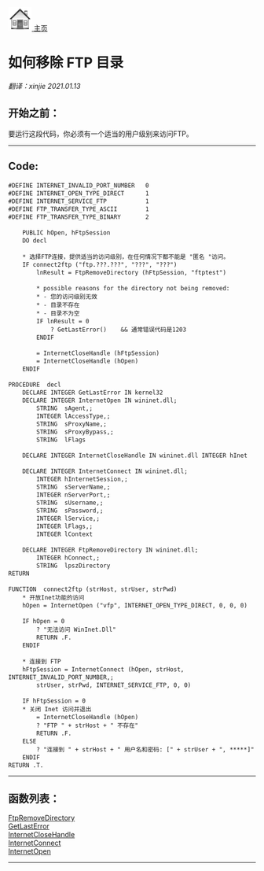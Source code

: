 [<img src="../images/home.png"> 主页 ](https://github.com/VFP9/Win32API)  

# 如何移除 FTP 目录
_翻译：xinjie  2021.01.13_

## 开始之前：
要运行这段代码，你必须有一个适当的用户级别来访问FTP。 
  
***  


## Code:
```foxpro  
#DEFINE INTERNET_INVALID_PORT_NUMBER   0
#DEFINE INTERNET_OPEN_TYPE_DIRECT      1
#DEFINE INTERNET_SERVICE_FTP           1
#DEFINE FTP_TRANSFER_TYPE_ASCII        1
#DEFINE FTP_TRANSFER_TYPE_BINARY       2

	PUBLIC hOpen, hFtpSession
    DO decl

	* 选择FTP连接，提供适当的访问级别，在任何情况下都不能是 "匿名 "访问。
	IF connect2ftp ("ftp.???.???", "???", "???")
		lnResult = FtpRemoveDirectory (hFtpSession, "ftptest")
	
		* possible reasons for the directory not being removed:
		* - 您的访问级别无效
		* - 目录不存在
		* - 目录不为空
		IF lnResult = 0
			? GetLastError()	&& 通常错误代码是1203
		ENDIF

		= InternetCloseHandle (hFtpSession)
		= InternetCloseHandle (hOpen)
	ENDIF

PROCEDURE  decl
	DECLARE INTEGER GetLastError IN kernel32
	DECLARE INTEGER InternetOpen IN wininet.dll;
		STRING  sAgent,;
		INTEGER lAccessType,;
		STRING  sProxyName,;
		STRING  sProxyBypass,;
		STRING  lFlags

    DECLARE INTEGER InternetCloseHandle IN wininet.dll INTEGER hInet

    DECLARE INTEGER InternetConnect IN wininet.dll;
		INTEGER hInternetSession,;
		STRING  sServerName,;
		INTEGER nServerPort,;
		STRING  sUsername,;
		STRING  sPassword,;
		INTEGER lService,;
		INTEGER lFlags,;
		INTEGER lContext

	DECLARE INTEGER FtpRemoveDirectory IN wininet.dll;
    	INTEGER hConnect,;
		STRING  lpszDirectory
RETURN

FUNCTION  connect2ftp (strHost, strUser, strPwd)
	* 开放Inet功能的访问
	hOpen = InternetOpen ("vfp", INTERNET_OPEN_TYPE_DIRECT, 0, 0, 0)

	IF hOpen = 0
		? "无法访问 WinInet.Dll"
		RETURN .F.
	ENDIF

	* 连接到 FTP
	hFtpSession = InternetConnect (hOpen, strHost, INTERNET_INVALID_PORT_NUMBER,;
		strUser, strPwd, INTERNET_SERVICE_FTP, 0, 0)

	IF hFtpSession = 0
	* 关闭 Inet 访问并退出
		= InternetCloseHandle (hOpen)
		? "FTP " + strHost + " 不存在"
		RETURN .F.
	ELSE
		? "连接到 " + strHost + " 用户名和密码: [" + strUser + ", *****]"
	ENDIF
RETURN .T.  
```  
***  


## 函数列表：
[FtpRemoveDirectory](../libraries/wininet/FtpRemoveDirectory.md)  
[GetLastError](../libraries/kernel32/GetLastError.md)  
[InternetCloseHandle](../libraries/wininet/InternetCloseHandle.md)  
[InternetConnect](../libraries/wininet/InternetConnect.md)  
[InternetOpen](../libraries/wininet/InternetOpen.md)  


***  

